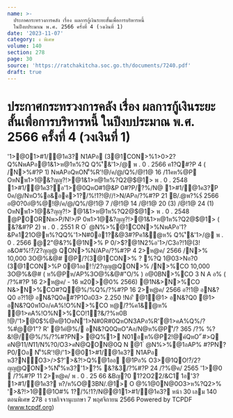 ```yaml
---
name: >-
  ประกาศกระทรวงการคลัง เรื่อง ผลการกู้เงินระยะสั้นเพื่อการบริหารหนี้
  ในปีงบประมาณ พ.ศ. 2566 ครั้งที่ 4 (วงเงินที่ 1)
date: '2023-11-07'
category: ง พิเศษ
volume: 140
section: 278
page: 30
source: 'https://ratchakitcha.soc.go.th/documents/7240.pdf'
draft: true
---
```


# ประกาศกระทรวงการคลัง เรื่อง ผลการกู้เงินระยะสั้นเพื่อการบริหารหนี้ ในปีงบประมาณ พ.ศ. 2566 ครั้งที่ 4 (วงเงินที่ 1)

'1>@01>#1/@1ค3? N1APอ (3@1CON>%1>0>2?Q%NพAPอ@1&1>ห@1ห%?Q Q%'ี&'1>/@ พ . 0 . 2566 ค1?Q#?P 4 ( /N>%#?P 1) NพAPอQหON'็%R'!@/ค/@/Q%/@!1@ 16 /11คห%@P OหNพ1>1@&?ญญ?!>@1&1>ห@1ห%?Q2@$@1> พ . 0 . 2548 1>#1/@1ค3?อ'1>@0QหO#1@&P 0#?P/?%/N@ 1>#1/@1ค3?P 0ค/@/NหO%อ&อค>1?/%!1?!@//!>N/APอ/?%#?P 21 B/.@พ?%$์ 2566 อ@0?0อํ@%@!@/ค/@/Q%/@!1@ 7 /@!1@ 14 /@!1@ 20 (3) /@!1@ 24 (1) OหNพ1>1@&?ญญ?!> @1&1>ห@1ห%?Q2@$@1> พ . 0 . 2548 @POORNพ>P/N!>/P 0พ1>1@&?ญญ?!>@1&1>ห@1ห%?Q2@$@1> ( &?&#?P 2) พ . 0 . 2551 R O ํ @N%>%@1CON>%NพAPอ'1?&Pค121O@ห%?QQ%'1>N#0อ1?&@3#?Pค1&ํ@ห% Q%'ี&'1>/@ พ . 0 . 2566 @2"@&?%@1N>% P 0/>$?@1N2%อ'1>/C3อ?!1@(3!อ&O#%!?๋/2?ญญ@ QON>%N/APอ/?%#?P 4 2>ห@ค/ 2566 /N>% 10,000 3O@%&@# @P/?(3@1CON>% ? %?Q 1@03>Nอ?0 (3@1CON>%P 0@1ออ!?๋/2?ญญ@QON>% /N>%CO 10,000 3O@%&@# ( ห%@Pห/AP%3O@%&@#"O/% ) อ@0BN>%CO 3 N A อ% ( /?%#?P 16 2>ห@ค/ - 16 พ20>@0% 2566) @1N&>N>%CO N&>N>%CO#?Qํ@%/%Q%/?%#?P 16 2>ห@ค/ 2566 อ?!1@ อN&?Q0 อ?!1@ อN&?Q0ค#?P1Oอ03> 2.250 !Nอ'ี @1ํ@1> อN&?Q0 ํ@1> อN&?Q0พ1Oอ/คA%!O%N>%CO ห@/?%ค1&ํ@ห% ํ@1>คA%!O%N>%CO!1?&/?%ห0B !@/'1>@0$%@ค@1OหN'1>N#0R#0QหON3APอ%R'ํ@1>คA%Q%/?%#ํ@@1"? R' @1คํ@%/ อN&?Q0QหO"Aอ/N@ห%@P'ี/? 365 /?% %?&!@/ํ@%/%/?%#?PN> @Q%1> N01อห%@P2!@ค์QหO'ั #>Q คN@$11/N%?0/N>%CO R/N/?คN@$11/N%?0/O3>คN@QON@0Q N @1 ํ @N%>%@1อAP% #?PN?P0/Oอ N'็%R'!@/'1>@01>#1/@1ค3? N1APอ ห3?N์O3>/>$?'>&?!>Q%@1ออ @1Pอ% O3>@1QO!?๋/2?ญญ@QON>%N'็%ห3?'1>?% &?&3/?%#?P 24 /?%@ค/ 2565 '1>@0  /?%#?P 11 2>ห@ค/ พ . 0 . 25 66 &Bญ?0 1?2O22/&C1์ 1อ'3? 1>#1/@1ค3? ห?/ห%O@3BN/.@1> O @%1@0N@0O3>ห%?Q2>% '>&?!>1@@1O#% 1?/%!1?/N@@11>#1/@1ค3? หน้า 30 เลม 140 ตอนพิเศษ 278 ง ราชกิจจานุเบกษา 7 พฤศจิกายน 2566 Powered by TCPDF (www.tcpdf.org)
